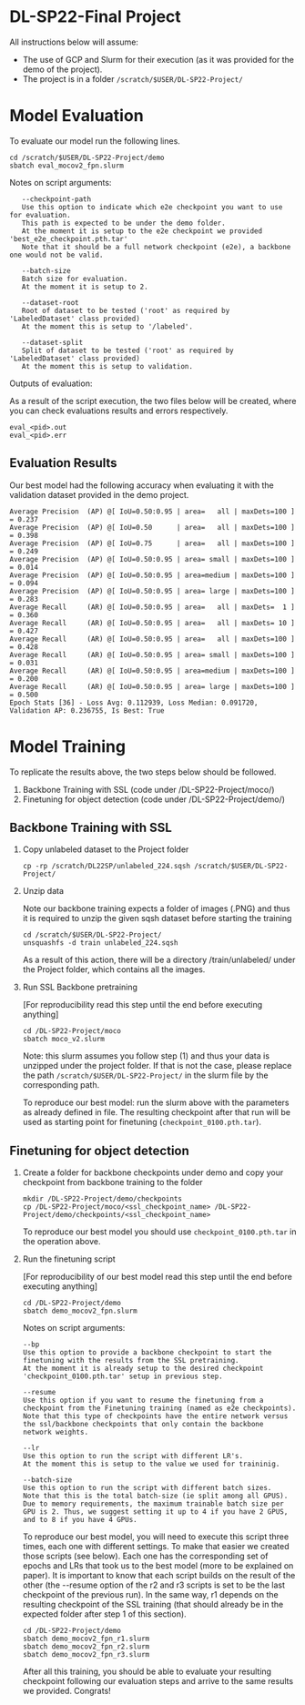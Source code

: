 # DL-SP22-Final Project

All instructions below will assume:

- The use of GCP and Slurm for their execution (as it was provided for the demo of the project).
- The project is in a folder  ```/scratch/$USER/DL-SP22-Project/```


# Model Evaluation

To evaluate our model run the following lines.

```
cd /scratch/$USER/DL-SP22-Project/demo
sbatch eval_mocov2_fpn.slurm
```

Notes on script arguments: 
     
       --checkpoint-path
       Use this option to indicate which e2e checkpoint you want to use for evaluation. 
       This path is expected to be under the demo folder.
       At the moment it is setup to the e2e checkpoint we provided 'best_e2e_checkpoint.pth.tar'
       Note that it should be a full network checkpoint (e2e), a backbone one would not be valid.
       
       --batch-size
       Batch size for evaluation.
       At the moment it is setup to 2.
       
       --dataset-root 
       Root of dataset to be tested ('root' as required by 'LabeledDataset' class provided)
       At the moment this is setup to '/labeled'.
       
       --dataset-split 
       Split of dataset to be tested ('root' as required by 'LabeledDataset' class provided)
       At the moment this is setup to validation.
       

Outputs of evaluation: 

As a result of the script execution, the two files below will be created, where you can check evaluations results and errors respectively.

```
eval_<pid>.out
eval_<pid>.err
```
 
## Evaluation Results

Our best model had the following accuracy when evaluating it with the validation dataset provided in the demo project.

```
Average Precision  (AP) @[ IoU=0.50:0.95 | area=   all | maxDets=100 ] = 0.237
Average Precision  (AP) @[ IoU=0.50      | area=   all | maxDets=100 ] = 0.398
Average Precision  (AP) @[ IoU=0.75      | area=   all | maxDets=100 ] = 0.249
Average Precision  (AP) @[ IoU=0.50:0.95 | area= small | maxDets=100 ] = 0.014
Average Precision  (AP) @[ IoU=0.50:0.95 | area=medium | maxDets=100 ] = 0.094
Average Precision  (AP) @[ IoU=0.50:0.95 | area= large | maxDets=100 ] = 0.283
Average Recall     (AR) @[ IoU=0.50:0.95 | area=   all | maxDets=  1 ] = 0.360
Average Recall     (AR) @[ IoU=0.50:0.95 | area=   all | maxDets= 10 ] = 0.427
Average Recall     (AR) @[ IoU=0.50:0.95 | area=   all | maxDets=100 ] = 0.428
Average Recall     (AR) @[ IoU=0.50:0.95 | area= small | maxDets=100 ] = 0.031
Average Recall     (AR) @[ IoU=0.50:0.95 | area=medium | maxDets=100 ] = 0.200
Average Recall     (AR) @[ IoU=0.50:0.95 | area= large | maxDets=100 ] = 0.500
Epoch Stats [36] - Loss Avg: 0.112939, Loss Median: 0.091720, Validation AP: 0.236755, Is Best: True
```



# Model Training

To replicate the results above, the two steps below should be followed. 


 1. Backbone Training with SSL (code under /DL-SP22-Project/moco/)
 2. Finetuning for object detection (code under /DL-SP22-Project/demo/)



   ## Backbone Training with SSL
  
   1. Copy unlabeled dataset to the Project folder
      
      ```
      cp -rp /scratch/DL22SP/unlabeled_224.sqsh /scratch/$USER/DL-SP22-Project/
      ```  
      
   2. Unzip data
   
      Note our backbone training expects a folder of images (.PNG) and thus it is required to unzip the given sqsh dataset before starting the training 
      
      ```
      cd /scratch/$USER/DL-SP22-Project/
      unsquashfs -d train unlabeled_224.sqsh
      ```
      
      As a result of this action, there will be a directory /train/unlabeled/ under the Project folder, which contains all the images.
      
      
   3. Run SSL Backbone pretraining
      
      [For reproducibility read this step until the end before executing anything]
      
      ```
      cd /DL-SP22-Project/moco
      sbatch moco_v2.slurm
      ```
      
      Note: this slurm assumes you follow step (1) and thus your data is unzipped under the project folder. 
            If that is not the case, please replace the path ```/scratch/$USER/DL-SP22-Project/``` in the slurm file by the corresponding path.
      
      To reproduce our best model: run the slurm above with the parameters as already defined in file. 
      The resulting checkpoint after that run will be used as starting point for finetuning (```checkpoint_0100.pth.tar```).

      
      
      

   ## Finetuning for object detection
   
   1. Create a folder for backbone checkpoints under demo and copy your checkpoint from backbone training to the folder
   
   
      ```
      mkdir /DL-SP22-Project/demo/checkpoints
      cp /DL-SP22-Project/moco/<ssl_checkpoint_name> /DL-SP22-Project/demo/checkpoints/<ssl_checkpoint_name>
      ```
     
      To reproduce our best model you should use ```checkpoint_0100.pth.tar``` in the operation above.


   2. Run the finetuning script
      
      [For reproducibility of our best model read this step until the end before executing anything]
      
      ```
      cd /DL-SP22-Project/demo
      sbatch demo_mocov2_fpn.slurm
      ``` 
     
     
      Notes on script arguments: 
      
       ```
       --bp 
       Use this option to provide a backbone checkpoint to start the finetuning with the results from the SSL pretraining.
       At the moment it is already setup to the desired checkpoint 'checkpoint_0100.pth.tar' setup in previous step.

       --resume
       Use this option if you want to resume the finetuning from a checkpoint from the Finetuning training (named as e2e checkpoints).
       Note that this type of checkpoints have the entire network versus the ssl/backbone checkpoints that only contain the backbone
       network weights.

       --lr
       Use this option to run the script with different LR's.
       At the moment this is setup to the value we used for traininig.
       
       --batch-size
       Use this option to run the script with different batch sizes.
       Note that this is the total batch-size (ie split among all GPUS). 
       Due to memory requirements, the maximum trainable batch size per GPU is 2. Thus, we suggest setting it up to 4 if you have 2 GPUS, and to 8 if you have 4 GPUs. 
       ``` 
       
      To reproduce our best model, you will need to execute this script three times, each one with different settings.
      To make that easier we created those scripts (see below). Each one has the corresponding set of epochs and LRs that took us to the best model (more to be explained on paper).
      It is important to know that each script builds on the result of the other (the --resume option of the r2 and r3 scripts is set
      to be the last checkpoint of the previous run). In the same way, r1 depends on the resulting checkpoint of the SSL training (that should already be in the expected folder after step 1 of this section).
      
      
      ```
      cd /DL-SP22-Project/demo
      sbatch demo_mocov2_fpn_r1.slurm
      sbatch demo_mocov2_fpn_r2.slurm
      sbatch demo_mocov2_fpn_r3.slurm
      ``` 
     
      After all this training, you should be able to evaluate your resulting checkpoint following our evaluation steps and arrive
      to the same results we provided. Congrats!
